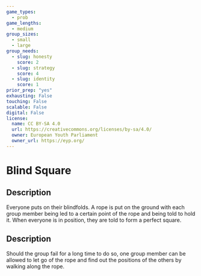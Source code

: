 ```yaml
---
game_types:
  - prob
game_lengths:
  - medium
group_sizes:
  - small
  - large
group_needs:
  - slug: honesty
    score: 2
  - slug: strategy
    score: 4
  - slug: identity
    score: 1
prior_prep: "yes"
exhausting: False
touching: False
scalable: False
digital: False
license:
  name: CC BY-SA 4.0
  url: https://creativecommons.org/licenses/by-sa/4.0/
  owner: European Youth Parliament
  owner_url: https://eyp.org/
---
```

# Blind Square

## Description
Everyone puts on their blindfolds. A rope is put on the ground with each group member being led to a certain point of  the rope and being told to hold it. When everyone is in position, they are told to form a perfect square.

## Description
Should the group fail for a long time to do so, one group member can be allowed to let go of the rope and find out the positions of the others by walking along the rope.

